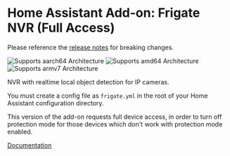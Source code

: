 # Home Assistant Add-on: Frigate NVR (Full Access)

Please reference the [release notes](https://github.com/blakeblackshear/frigate/releases) for breaking changes.

![Supports aarch64 Architecture][aarch64-shield] ![Supports amd64 Architecture][amd64-shield] ![Supports armv7 Architecture][armv7-shield]

NVR with realtime local object detection for IP cameras.

You must create a config file as `frigate.yml` in the root of your Home Assistant configuration directory.

This version of the add-on requests full device access, in order to turn off protection mode for those devices which don't work with protection mode enabled.

[Documentation](https://docs.frigate.video)

[Frigate]: https://github.com/blakeblackshear/frigate
[aarch64-shield]: https://img.shields.io/badge/aarch64-yes-green.svg
[amd64-shield]: https://img.shields.io/badge/amd64-yes-green.svg
[armhf-shield]: https://img.shields.io/badge/armhf-no-red.svg
[armv7-shield]: https://img.shields.io/badge/armv7-yes-green.svg
[i386-shield]: https://img.shields.io/badge/i386-no-red.svg
